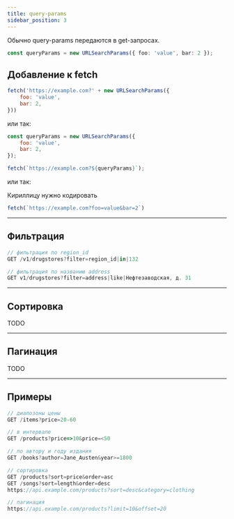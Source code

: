 ```yaml
---
title: query-params
sidebar_position: 3
---
```


Обычно query-params передаются в get-запросах.

```ts
const queryParams = new URLSearchParams({ foo: 'value', bar: 2 });
```

## Добавление к fetch

```js
fetch('https://example.com?' + new URLSearchParams({
    foo: 'value',
    bar: 2,
}))
```

или так:

```js
const queryParams = new URLSearchParams({
    foo: 'value',
    bar: 2,
});

fetch(`https://example.com?${queryParams}`);
```

или так:

Кириллицу нужно кодировать

```js
fetch(`https://example.com?foo=value&bar=2`)
```

---

## Фильтрация

```js
// фильтрация по region_id
GET /v1/drugstores?filter=region_id|in|132

// фильтрация по названию address
GET v1/drugstores?filter=address|like|Нефтезаводская, д. 31

```

---

## Сортировка

TODO

---

## Пагинация

TODO

---

## Примеры

```js
// диапозоны цены
GET /items?price=20-60

// в интервале
GET /products?price=>10&price=<50

// по автору и году издания
GET /books?author=Jane_Austen&year>=1800

// сортировка 
GET /products?sort=price&order=asc
GET /songs?sort=length&order=desc
https://api.example.com/products?sort=desc&category=clothing

// пагинация
https://api.example.com/products?limit=10&offset=20
```
